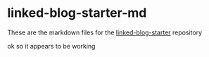 # linked-blog-starter-md
These are the markdown files for the [linked-blog-starter](https://github.com/matthewwong525/linked-blog-starter) repository

ok so it appears to be working